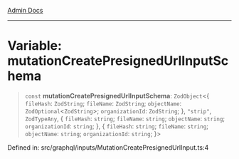 [Admin Docs](/)

***

# Variable: mutationCreatePresignedUrlInputSchema

> `const` **mutationCreatePresignedUrlInputSchema**: `ZodObject`\<\{ `fileHash`: `ZodString`; `fileName`: `ZodString`; `objectName`: `ZodOptional`\<`ZodString`\>; `organizationId`: `ZodString`; \}, `"strip"`, `ZodTypeAny`, \{ `fileHash`: `string`; `fileName`: `string`; `objectName`: `string`; `organizationId`: `string`; \}, \{ `fileHash`: `string`; `fileName`: `string`; `objectName`: `string`; `organizationId`: `string`; \}\>

Defined in: src/graphql/inputs/MutationCreatePresignedUrlInput.ts:4
